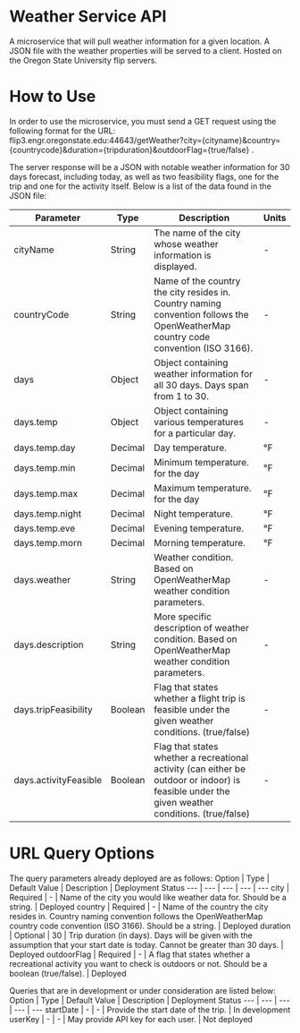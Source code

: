 # Weather Service API
A microservice that will pull weather information for a given location. A JSON file with the weather properties will be served to a client. Hosted on the Oregon State University flip servers.
# How to Use
In order to use the microservice, you must send a GET request using the following format for the URL: flip3.engr.oregonstate.edu:44643/getWeather?city={cityname}&country={countrycode}&duration={tripduration}&outdoorFlag={true/false} .

The server response will be a JSON with notable weather information for 30 days forecast, including today, as well as two feasibility flags, one for the trip and one for the activity itself. Below is a list of the data found in the JSON file:

Parameter | Type | Description | Units
--- | --- | --- | ---
cityName | String | The name of the city whose weather information is displayed. | -
countryCode | String | Name of the country the city resides in. Country naming convention follows the OpenWeatherMap country code convention (ISO 3166). | -
days | Object | Object containing weather information for all 30 days. Days span from 1 to 30. | -
days.temp | Object | Object containing various temperatures for a particular day. | -
days.temp.day | Decimal | Day temperature. | °F
days.temp.min | Decimal | Minimum temperature. for the day | °F
days.temp.max | Decimal | Maximum temperature. for the day | °F
days.temp.night | Decimal | Night temperature. | °F
days.temp.eve | Decimal | Evening temperature. | °F
days.temp.morn | Decimal | Morning temperature. | °F
days.weather | String | Weather condition. Based on OpenWeatherMap weather condition parameters. | -
days.description | String | More specific description of weather condition. Based on OpenWeatherMap weather condition parameters. | -
days.tripFeasibility | Boolean | Flag that states whether a flight trip is feasible under the given weather conditions. (true/false) | -
days.activityFeasible | Boolean | Flag that states whether a recreational activity (can either be outdoor or indoor) is feasible under the given weather conditions. (true/false) | -


# URL Query Options
The query parameters already deployed are as follows:
Option | Type | Default Value | Description | Deployment Status
--- | --- | --- | --- | ---
city | Required | - | Name of the city you would like weather data for. Should be a string. | Deployed
country | Required | - | Name of the country the city resides in. Country naming convention follows the OpenWeatherMap country code convention (ISO 3166). Should be a string. | Deployed
duration | Optional | 30 | Trip duration (in days). Days will be given with the assumption that your start date is today. Cannot be greater than 30 days. | Deployed
outdoorFlag | Required | - | A flag that states whether a recreational activity you want to check is outdoors or not. Should be a boolean (true/false). | Deployed

Queries that are in development or under consideration are listed below:
Option | Type | Default Value | Description | Deployment Status
--- | --- | --- | --- | ---
startDate | - | - | Provide the start date of the trip. | In development
userKey | - | - | May provide API key for each user. | Not deployed
